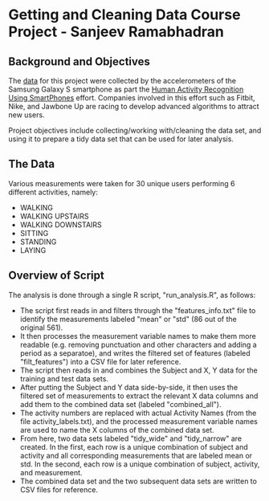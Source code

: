# Getting and Cleaning Data Course Project - Sanjeev Ramabhadran

## Background and Objectives

The [data](https://d396qusza40orc.cloudfront.net/getdata%2Fprojectfiles%2FUCI%20HAR%20Dataset.zip) for this project were collected by the accelerometers of the Samsung Galaxy S smartphone as part the [Human Activity Recognition Using SmartPhones]( http://archive.ics.uci.edu/ml/datasets/Human+Activity+Recognition+Using+Smartphones) effort. Companies involved in this effort such as Fitbit, Nike, and Jawbone Up are racing to develop advanced algorithms to attract new users.

Project objectives include collecting/working with/cleaning the data set, and using it to prepare a tidy data set that can be used for later analysis.

## The Data

Various measurements were taken for 30 unique users performing 6 different activities, namely:
- WALKING
- WALKING UPSTAIRS 
- WALKING DOWNSTAIRS 
- SITTING
- STANDING
- LAYING

## Overview of Script

The analysis is done through a single R script, "run_analysis.R", as follows:
- The script first reads in and filters through the "features_info.txt" file to identify the measurements labeled "mean" or "std" (86 out of the original 561). 
- It then processes the measurement variable names to make them more readable (e.g. removing punctuation and other characters and adding a period as a separatoe), and writes the filtered set of features (labeled "filt_features") into a CSV file for later reference.
- The script then reads in and combines the Subject and X, Y data for the training and test data sets.
- After putting the Subject and Y data side-by-side, it then uses the filtered set of measurements to extract the relevant X data columns and add them to the combined data set (labeled "combined_all").
- The activity numbers are replaced with actual Activity Names (from the file activity_labels.txt), and the processed measurement variable names are used to name the X columns of the combined data set.
- From here, two data sets labeled "tidy_wide" and "tidy_narrow" are created. In the first, each row is a unique combination of subject and activity and all corresponding measurements that are labeled mean or std. In the second, each row is a unique combination of subject, activity, and measurement.
- The combined data set and the two subsequent data sets are written to CSV files for reference.